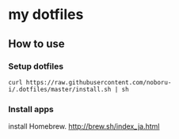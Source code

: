 # my dotfiles

## How to use

### Setup dotfiles

```
curl https://raw.githubusercontent.com/noboru-i/.dotfiles/master/install.sh | sh
```

### Install apps

install Homebrew.
http://brew.sh/index_ja.html
